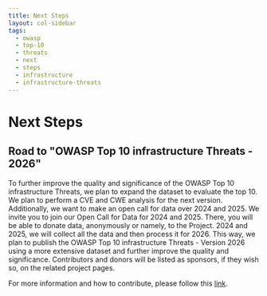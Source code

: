 ```yaml
---
title: Next Steps
layout: col-sidebar
tags:
  - owasp
  - top-10
  - threats
  - next
  - steps
  - infrastructure
  - infrastructure-threats
---
```


# Next Steps

## Road to "OWASP Top 10 infrastructure Threats - 2026"
To further improve the quality and significance of the OWASP Top 10 infrastructure Threats, we plan to expand the dataset to evaluate the top 10.
We plan to perform a CVE and CWE analysis for the next version.
Additionally, we want to make an open call for data over 2024 and 2025.
We invite you to join our Open Call for Data for 2024 and 2025. There, you will be able to donate data, anonymously or namely, to the Project. 2024 and 2025, we will collect all the data and then process it for 2026. This way, we plan to publish the OWASP Top 10 infrastructure Threats - Version 2026 using a more extensive dataset and further improve the quality and significance.
Contributors and donors will be listed as sponsors, if they wish so, on the related project pages. 

For more information and how to contribute, please follow this [link](./INT_2024-Open_Call_for_Data.md).

